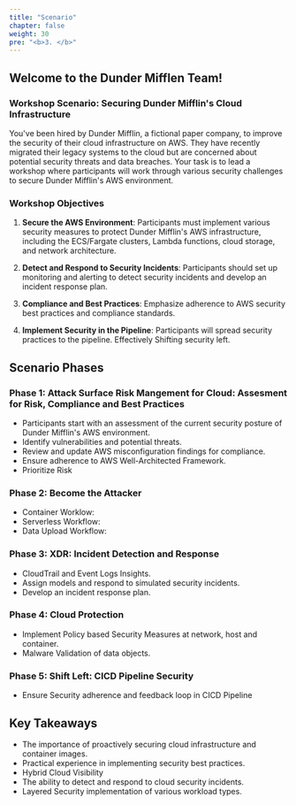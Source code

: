 ```yaml
---
title: "Scenario"
chapter: false
weight: 30
pre: "<b>3. </b>"
---
```


## Welcome to the Dunder Mifflen Team!


### Workshop Scenario: Securing Dunder Mifflin's Cloud Infrastructure

You've been hired by Dunder Mifflin, a fictional paper company, to improve the security of their cloud infrastructure on AWS. They have recently migrated their legacy systems to the cloud but are concerned about potential security threats and data breaches. Your task is to lead a workshop where participants will work through various security challenges to secure Dunder Mifflin's AWS environment.

### Workshop Objectives

1. **Secure the AWS Environment**: Participants must implement various security measures to protect Dunder Mifflin's AWS infrastructure, including the ECS/Fargate clusters, Lambda functions, cloud storage, and network architecture.

2. **Detect and Respond to Security Incidents**: Participants should set up monitoring and alerting to detect security incidents and develop an incident response plan.

3. **Compliance and Best Practices**: Emphasize adherence to AWS security best practices and compliance standards.

4. **Implement Security in the Pipeline**: Participants will spread security practices to the pipeline. Effectively Shifting security left.

## Scenario Phases

### Phase 1: Attack Surface Risk Mangement for Cloud: Assesment for Risk, Compliance and Best Practices
- Participants start with an assessment of the current security posture of Dunder Mifflin's AWS environment.
- Identify vulnerabilities and potential threats.
- Review and update AWS misconfiguration findings for compliance.
- Ensure adherence to AWS Well-Architected Framework.
- Prioritize Risk

### Phase 2: Become the Attacker
- Container Worklow:
- Serverless Workflow:
- Data Upload Workflow:

### Phase 3: XDR: Incident Detection and Response
- CloudTrail and Event Logs Insights.
- Assign models and respond to simulated security incidents.
- Develop an incident response plan.

### Phase 4: Cloud Protection
- Implement Policy based Security Measures at network, host and container.
- Malware Validation of data objects. 

### Phase 5: Shift Left: CICD Pipeline Security
- Ensure Security adherence and feedback loop in CICD Pipeline

## Key Takeaways

- The importance of proactively securing cloud infrastructure and container images.
- Practical experience in implementing security best practices.
- Hybrid Cloud Visibility
- The ability to detect and respond to cloud security incidents.
- Layered Security implementation of various workload types.


